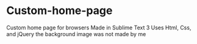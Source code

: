 # Custom-home-page
Custom home page for browsers
Made in Sublime Text 3
Uses Html, Css, and jQuery
the background image was not made by me
